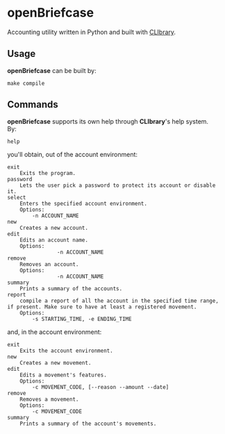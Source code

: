 # openBriefcase

Accounting utility written in Python and built with [CLIbrary](https://github.com/diantonioandrea/CLIbrary).

## Usage

**openBriefcase** can be built by:

	make compile

## Commands

**openBriefcase** supports its own help through **CLIbrary**'s help system.  
By:

	help

you'll obtain, out of the account environment:

	exit
        Exits the program.
	password
		Lets the user pick a password to protect its account or disable it.
	select
		Enters the specified account environment.
		Options:
			-n ACCOUNT_NAME
	new
		Creates a new account.
	edit
		Edits an account name.
		Options:
					-n ACCOUNT_NAME
	remove
		Removes an account.
		Options:
					-n ACCOUNT_NAME
	summary
		Prints a summary of the accounts.
	report
		compile a report of all the account in the specified time range, if present. Make sure to have at least a registered movement.
		Options:
			-s STARTING_TIME, -e ENDING_TIME

and, in the account environment:

	exit
        Exits the account environment.
	new
		Creates a new movement.
	edit
		Edits a movement's features.
		Options:
			-c MOVEMENT_CODE, [--reason --amount --date]
	remove
		Removes a movement.
		Options:
			-c MOVEMENT_CODE
	summary
		Prints a summary of the account's movements.